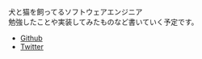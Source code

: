 犬と猫を飼ってるソフトウェアエンジニア<br>
勉強したことや実装してみたものなど書いていく予定です。<br>

- [Github](https://github.com/nsym-m)
- [Twitter](https://twitter.com/nsym__m)
